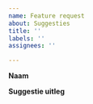 ```yaml
---
name: Feature request
about: Suggesties
title: ''
labels: ''
assignees: ''

---
```


**Naam**


**Suggestie uitleg**
